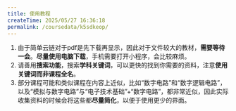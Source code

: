 ```yaml
---
title: 使用教程
createTime: 2025/05/27 16:36:18
permalink: /coursedata/k5sdkeop/
---
```


1. 由于简单云链对于pdf是先下载再显示，因此对于文件较大的教材，**需要等待一会**。**尽量使用电脑下载**，手机需要打开小程序，会比较麻烦。
2. 请善用**搜索功能**，搜索**学科关键词**，可以更快的找到你需要的资料，注意**使用关键词而非课程全名**。
3. 部分课程可能和类似课程在内容上近似，比如“数字电路”和“数字逻辑电路”，以及“模拟与数字电路”与“电子技术基础”+“数字电路”，都非常近似，因此实际收集资料的时候会将这些都**尽量简化**，以便于使用更少的界面。
